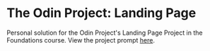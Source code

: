 # The Odin Project: Landing Page
Personal solution for the Odin Project's Landing Page Project in the Foundations course.
View the project prompt [here](https://www.theodinproject.com/lessons/foundations-landing-page).
